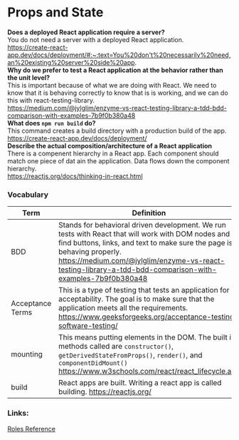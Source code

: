 # Props and State

__Does a deployed React application require a server?__  
You do not need a server with a deployed React application.  
https://create-react-app.dev/docs/deployment/#:~:text=You%20don't%20necessarily%20need,an%20existing%20server%20side%20app.  
__Why do we prefer to test a React application at the behavior rather than the unit level?__  
This is important because of what we are doing with React. We need to know that it is behaving correctly to know that is is working, and we can do this with react-testing-library.  
https://medium.com/@jylglim/enzyme-vs-react-testing-library-a-tdd-bdd-comparison-with-examples-7b9f0b380a48  
__What does `npm run build` do?__   
This command creates a build directory with a production build of the app.  
https://create-react-app.dev/docs/deployment/  
__Describe the actual composition/architecture of a React application__  
There is a compenent hierarchy in a React app. Each component should match one piece of dat ain the application. Data flows down the component hierarchy.  
https://reactjs.org/docs/thinking-in-react.html    

### Vocabulary
|Term | Definition |  
|---|---|  
| BDD | Stands for behavioral driven development. We run tests with React that will work with DOM nodes and find buttons, links, and text to make sure the page is behaving properly. https://medium.com/@jylglim/enzyme-vs-react-testing-library-a-tdd-bdd-comparison-with-examples-7b9f0b380a48|  
| Acceptance Terms | This is a type of testing that tests an application for acceptability. The goal is to make sure that the application meets all the requirements. https://www.geeksforgeeks.org/acceptance-testing-software-testing/ |  
| mounting | This means putting elements in the DOM. The built in methods called are `constructor()`, `getDerivedStateFromProps()`, `render()`, and `componentDidMount()`  https://www.w3schools.com/react/react_lifecycle.asp  |  
| build | React apps are built. Writing a react app is called building. https://reactjs.org/|  


### Links: 
[Roles Reference](https://developer.mozilla.org/en-US/docs/Web/Accessibility/ARIA/ARIA_Techniques#Roles)
